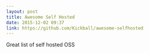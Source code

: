 ```yaml
---
layout: post
title: Awesome Self Hosted
date: 2015-12-02 09:37
link: https://github.com/Kickball/awesome-selfhosted
---
```


Great list of self hosted OSS